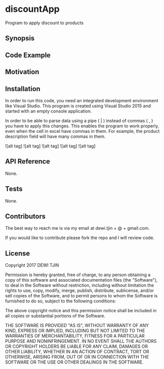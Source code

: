 # discountApp
Program to apply discount to products

## Synopsis



## Code Example


## Motivation


## Installation

In order to run this code, you need an integrated development environment like Visual Studio.  This program is created 
using Visual Studio 2015 and started with an empty console application.

In order to be able to parse data using a pipe ( | ) instead of commas ( , ) you have to apply this changes.  This enables 
the program to work properly, even when the cell in excel have commas in them. For example, the product description field will
have many commas in them.

![alt tag]
![alt tag]
![alt tag]
![alt tag]
![alt tag]

## API Reference

None.

## Tests

None.

## Contributors

The best way to reach me is via my email at dewi.tjin + @ + gmail.com.

If you would like to contribute please fork the repo and I will review code.

## License

Copyright 2017 DEWI TJIN

Permission is hereby granted, free of charge, to any person obtaining a copy of this software and associated documentation files (the "Software"), to deal in the Software without restriction, including without limitation the rights to use, copy, modify, merge, publish, distribute, sublicense, and/or sell copies of the Software, and to permit persons to whom the Software is furnished to do so, subject to the following conditions:

The above copyright notice and this permission notice shall be included in all copies or substantial portions of the Software.

THE SOFTWARE IS PROVIDED "AS IS", WITHOUT WARRANTY OF ANY KIND, EXPRESS OR IMPLIED, INCLUDING BUT NOT LIMITED TO THE WARRANTIES OF MERCHANTABILITY, FITNESS FOR A PARTICULAR PURPOSE AND NONINFRINGEMENT. IN NO EVENT SHALL THE AUTHORS OR COPYRIGHT HOLDERS BE LIABLE FOR ANY CLAIM, DAMAGES OR OTHER LIABILITY, WHETHER IN AN ACTION OF CONTRACT, TORT OR OTHERWISE, ARISING FROM, OUT OF OR IN CONNECTION WITH THE SOFTWARE OR THE USE OR OTHER DEALINGS IN THE SOFTWARE.







